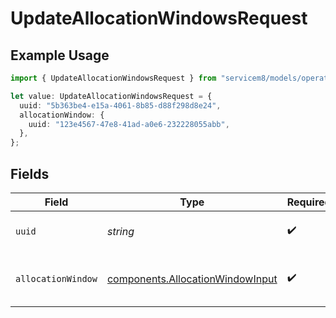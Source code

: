 # UpdateAllocationWindowsRequest

## Example Usage

```typescript
import { UpdateAllocationWindowsRequest } from "servicem8/models/operations";

let value: UpdateAllocationWindowsRequest = {
  uuid: "5b363be4-e15a-4061-8b85-d88f298d8e24",
  allocationWindow: {
    uuid: "123e4567-47e8-41ad-a0e6-232228055abb",
  },
};
```

## Fields

| Field                                                                                | Type                                                                                 | Required                                                                             | Description                                                                          |
| ------------------------------------------------------------------------------------ | ------------------------------------------------------------------------------------ | ------------------------------------------------------------------------------------ | ------------------------------------------------------------------------------------ |
| `uuid`                                                                               | *string*                                                                             | :heavy_check_mark:                                                                   | UUID of the Allocation Window                                                        |
| `allocationWindow`                                                                   | [components.AllocationWindowInput](../../models/components/allocationwindowinput.md) | :heavy_check_mark:                                                                   | Allocation Window fields to update                                                   |